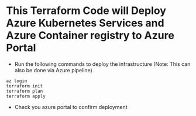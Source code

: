 # This Terraform Code will Deploy Azure Kubernetes Services and Azure Container registry to Azure Portal

- Run the following commands to deploy the infrastructure (Note: This can also be done via Azure pipeline)

```
az login
terraform init
terraform plan
terraform apply

```

- Check you azure portal to confirm deployment